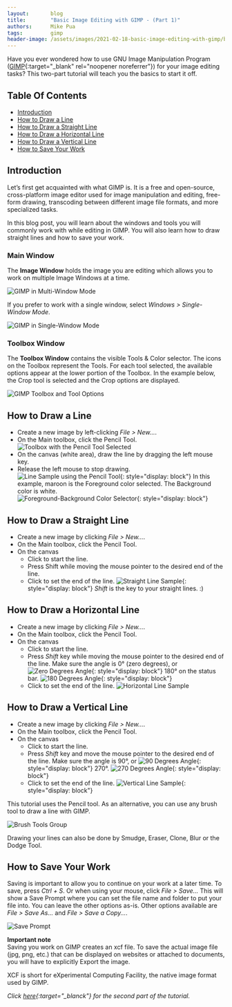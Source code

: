```yaml
---
layout:       blog
title:        "Basic Image Editing with GIMP - (Part 1)"
authors:      Mike Pua
tags:         gimp
header-image: /assets/images/2021-02-18-basic-image-editing-with-gimp/basic-image-editing-with-gimp-part1.png
---
```


Have you ever wondered how to use GNU Image Manipulation Program ([GIMP](https://www.gimp.org/){:target="_blank" rel="noopener noreferrer"}) for your image editing tasks? This two-part tutorial will teach you the basics to start it off.


## Table Of Contents

* [Introduction](#introduction)
* [How to Draw a Line](#how-to-draw-a-line)
* [How to Draw a Straight Line](#how-to-draw-a-straight-line)
* [How to Draw a Horizontal Line](#how-to-draw-a-horizontal-line)
* [How to Draw a Vertical Line](#how-to-draw-a-vertical-line)
* [How to Save Your Work](#how-to-save-your-work)

## Introduction

Let’s first get acquainted with what GIMP is. It is a free and open-source, cross-platform image editor used for image manipulation and editing, free-form drawing, transcoding between different image file formats, and more specialized tasks.

In this blog post, you will learn about the windows and tools you will commonly work with while editing in GIMP. You will also learn how to draw straight lines and how to save your work.

### Main Window

The **Image Window** holds the image you are editing which allows you to work on multiple Image Windows at a time.

![GIMP in Multi-Window Mode](/assets/images/2021-02-18-basic-image-editing-with-gimp/gimp-multi-window.png "GIMP in Multi-Window Mode")

If you prefer to work with a single window, select _Windows > Single-Window Mode_.

![GIMP in Single-Window Mode](/assets/images/2021-02-18-basic-image-editing-with-gimp/gimp-single-window.png "GIMP in Single-Window Mode")  
  
  
### Toolbox Window

The **Toolbox Window** contains the visible Tools & Color selector. The icons on the Toolbox represent the Tools. For each tool selected, the available options appear at the lower portion of the Toolbox. In the example below, the Crop tool is selected and the Crop options are displayed.

![GIMP Toolbox and Tool Options](/assets/images/2021-02-18-basic-image-editing-with-gimp/gimp-toolbox.png "GIMP Toolbox and Tool Options")

## How to Draw a Line

- Create a new image by left-clicking _File > New…_.  
- On the Main toolbox, click the Pencil Tool.  
    ![Toolbox with the Pencil Tool Selected](/assets/images/2021-02-18-basic-image-editing-with-gimp/gimp-pencil-tool.png "Toolbox with the Pencil Tool Selected")
- On the canvas (white area), draw the line by dragging the left mouse key.
- Release the left mouse to stop drawing.
    ![Line Sample using the Pencil Tool](/assets/images/2021-02-18-basic-image-editing-with-gimp/gimp-line.png "Line Sample using the Pencil Tool"){: style="display: block"}
      In this example, maroon is the Foreground color selected. The Background color is white.  
        ![Foreground-Background Color Selector](/assets/images/2021-02-18-basic-image-editing-with-gimp/gimp-fg-bg-color-selector.png "Foreground-Background Color Selector"){: style="display: block"}
        
## How to Draw a <span style="white-space: nowrap">Straight Line</span>

- Create a new image by clicking _File > New…_.
- On the Main toolbox, click the Pencil Tool.
- On the canvas
   - Click to start the line.
   - Press Shift while moving the mouse pointer to the desired end of the line.
   - Click to set the end of the line.
      ![Straight Line Sample](/assets/images/2021-02-18-basic-image-editing-with-gimp/gimp-straight-line.png "Straight Line Sample"){: style="display: block"}
      _Shift_ is the key to your straight lines. :)

## How to Draw a <span style="white-space: nowrap">Horizontal Line</span>

- Create a new image by clicking _File > New…_.
- On the Main toolbox, click the Pencil Tool.
- On the canvas
    - Click to start the line.
    - Press _Shift_ key while moving the mouse pointer to the desired end of the line. Make sure the angle is 0&deg; (zero degrees), or
    ![Zero Degrees Angle](/assets/images/2021-02-18-basic-image-editing-with-gimp/gimp-h-line-0-degrees.png "Zero Degrees Angle"){: style="display: block"}
    180&deg; on the status bar.
    ![180 Degrees Angle](/assets/images/2021-02-18-basic-image-editing-with-gimp/gimp-h-line-180-degrees.png "180 Degrees Angle"){: style="display: block"}
    - Click to set the end of the line.
    ![Horizontal Line Sample](/assets/images/2021-02-18-basic-image-editing-with-gimp/gimp-horizontal-line.png "Horizontal Line Sample")

## How to Draw a <span style="white-space: nowrap">Vertical Line</span>

- Create a new image by clicking _File > New…_.
- On the Main toolbox, click the Pencil Tool.
- On the canvas
  - Click to start the line.
  - Press _Shift_ key and move the mouse pointer to the desired end of the line. Make sure the angle is 90&deg;, or
  ![90 Degrees Angle](/assets/images/2021-02-18-basic-image-editing-with-gimp/gimp-v-line-90-degrees.png "90 Degrees Angle"){: style="display: block"}
  270&deg;.
  ![270 Degrees Angle](/assets/images/2021-02-18-basic-image-editing-with-gimp/gimp-v-line-270-degrees.png "270 Degrees Angle"){: style="display: block"}
  - Click to set the end of the line.
  ![Vertical Line Sample](/assets/images/2021-02-18-basic-image-editing-with-gimp/gimp-vertical-line.png "Vertical Line Sample"){: style="display: block"}

This tutorial uses the Pencil tool. As an alternative, you can use any brush tool to draw a line with GIMP.

![Brush Tools Group](/assets/images/2021-02-18-basic-image-editing-with-gimp/gimp-brush-tools.png "Brush Tool Group")

Drawing your lines can also be done by Smudge, Eraser, Clone, Blur or the Dodge Tool.

## How to Save Your Work  

Saving is important to allow you to continue on your work at a later time. To save, press _Ctrl + S_. Or when using your mouse, click _File > Save…_ This will show a Save Prompt where you can set the file name and folder to put your file into. You can leave the other options as-is. Other options available are _File > Save As…_ and _File > Save a Copy…_.

![Save Prompt](/assets/images/2021-02-18-basic-image-editing-with-gimp/gimp-save-prompt.png "Save Prompt")  

**Important note**  
Saving you work on GIMP creates an xcf file. To save the actual image file (jpg, png, etc.) that can be displayed on websites or attached to documents, you will have to explicitly Export the image.

XCF is short for eXperimental Computing Facility, the native image format used by GIMP.

*Click [here](/blogs/2021/02/basic-image-editing-with-gimp-part2){:target="_blanck"} for the second part of the tutorial.*
